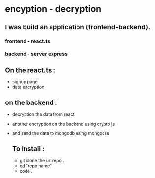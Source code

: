# encyption - decryption 

## I was build an application (frontend-backend).
### frontend - react.ts
### backend - server express

## On the react.ts :
- signup page 
- data encryption

## on the backend : 
- decryption the data from react 
- another encryption on the backend using crypto js 
- and send the data to mongodb using mongoose 
  
  ## To install :
  - git clone the url repo .
  - cd "repo name"
  - code .
  
